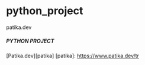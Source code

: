 # python_project
patika.dev
##### PYTHON PROJECT


[Patika.dev][patika]
[patika]: https://www.patika.dev/tr
